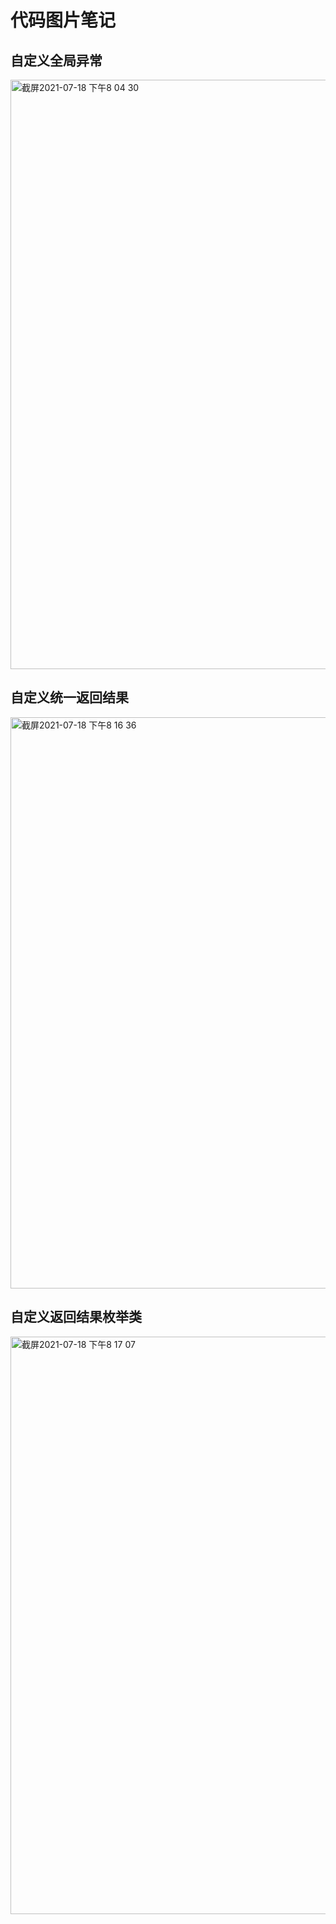 # 代码图片笔记

## 自定义全局异常
<img width="943" alt="截屏2021-07-18 下午8 04 30" src="https://user-images.githubusercontent.com/6857151/126073529-2aab7f6e-04d8-4f94-853c-3458940082ff.png">

## 自定义统一返回结果
<img width="914" alt="截屏2021-07-18 下午8 16 36" src="https://user-images.githubusercontent.com/6857151/126073552-be8ba97c-d0dc-41f8-9216-2057345646cd.png">

## 自定义返回结果枚举类
<img width="924" alt="截屏2021-07-18 下午8 17 07" src="https://user-images.githubusercontent.com/6857151/126073661-49f510f1-1eb2-493b-adc1-4141cef15c48.png">



